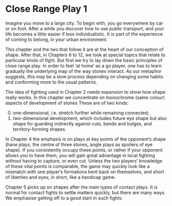 
# Close Range Play 1

Imagine you move to a large city. To begin with, you go everywhere by car or on foot. After a while you discover how to use public transport, and your life becomes a little easier if less individualistic. It is part of the experience
of coming to belong, in your urban environment.

This chapter and the two that follow it are at the heart of our conception of shape. After that, in Chapters 6 to 12, we look at special topics that relate to particular kinds of fight. But first we try to lay down the basic principles of
close range play. In order to feel ‘at home’ as a go player, one has to learn gradually the underlying map of the way stones interact. As our metaphor suggests, this may be a slow process depending on changing some habits and conforming more to the usual patterns.

The idea of fighting used in Chapter 2 needs expansion to show how shape really works. In this chapter we concentrate on monochrome (same colour) aspects of development of stones These are of two kinds:

0. one-dimensional, i.e. stretch further while remaining connected;
0. two-dimensional development, which includes future eye shape but also shape for guarding indirectly against cuts, bends and bulges, and territory-forming shapes.

In Chapter 4 the emphasis is on plays at key points of the opponent’s shape (hane plays, the centre of three stones, angle plays as spoilers of eye shape). If you consistently occupy these points, or rather if your opponent allows
you to have them, you will gain great advantage in local fighting without having to capture, or even cut. Unless the two players’ knowledge of these vital points is comparable, the game may quickly look like a mismatch with one player’s formations bent back on themselves, and short of liberties and eyes; in short, like a handicap game.

Chapter 5 picks up on shapes after the main types of contact plays. It is normal for contact fights to settle matters quickly, but there are many ways. We emphasise getting off to a good start in such fights.